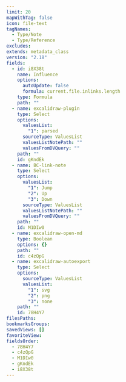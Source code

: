 ```yaml
---
limit: 20
mapWithTag: false
icon: file-text
tagNames:
  - Type/Note
  - Type/Reference
excludes: 
extends: metadata_class
version: "2.18"
fields:
  - id: i8X38t
    name: Influence
    options:
      autoUpdate: false
      formula: current.file.inlinks.length
    type: Formula
    path: ""
  - name: excalidraw-plugin
    type: Select
    options:
      valuesList:
        "1": parsed
      sourceType: ValuesList
      valuesListNotePath: ""
      valuesFromDVQuery: ""
    path: ""
    id: gKndEk
  - name: BC-link-note
    type: Select
    options:
      valuesList:
        "1": Jump
        "2": Up
        "3": Down
      sourceType: ValuesList
      valuesListNotePath: ""
      valuesFromDVQuery: ""
    path: ""
    id: M1DIw0
  - name: excalidraw-open-md
    type: Boolean
    options: {}
    path: ""
    id: c4zQpG
  - name: excalidraw-autoexport
    type: Select
    options:
      sourceType: ValuesList
      valuesList:
        "1": svg
        "2": png
        "3": none
    path: ""
    id: 78H4Y7
filesPaths: 
bookmarksGroups: 
savedViews: []
favoriteView: 
fieldsOrder:
  - 78H4Y7
  - c4zQpG
  - M1DIw0
  - gKndEk
  - i8X38t
---
```

